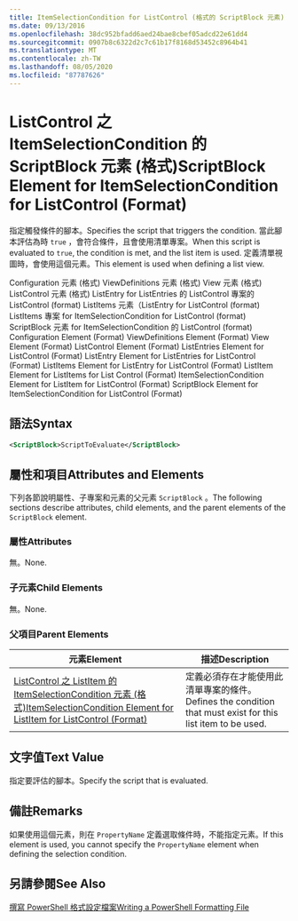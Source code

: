 ```yaml
---
title: ItemSelectionCondition for ListControl (格式的 ScriptBlock 元素) |Microsoft Docs
ms.date: 09/13/2016
ms.openlocfilehash: 38dc952bfadd6aed24bae8cbef05adcd22e61dd4
ms.sourcegitcommit: 0907b8c6322d2c7c61b17f8168d53452c8964b41
ms.translationtype: MT
ms.contentlocale: zh-TW
ms.lasthandoff: 08/05/2020
ms.locfileid: "87787626"
---
```

# <a name="scriptblock-element-for-itemselectioncondition-for-listcontrol-format"></a><span data-ttu-id="64938-102">ListControl 之 ItemSelectionCondition 的 ScriptBlock 元素 (格式)</span><span class="sxs-lookup"><span data-stu-id="64938-102">ScriptBlock Element for ItemSelectionCondition for ListControl (Format)</span></span>

<span data-ttu-id="64938-103">指定觸發條件的腳本。</span><span class="sxs-lookup"><span data-stu-id="64938-103">Specifies the script that triggers the condition.</span></span> <span data-ttu-id="64938-104">當此腳本評估為時 `true` ，會符合條件，且會使用清單專案。</span><span class="sxs-lookup"><span data-stu-id="64938-104">When this script is evaluated to `true`, the condition is met, and the list item is used.</span></span> <span data-ttu-id="64938-105">定義清單視圖時，會使用這個元素。</span><span class="sxs-lookup"><span data-stu-id="64938-105">This element is used when defining a list view.</span></span>

<span data-ttu-id="64938-106">Configuration 元素 (格式) ViewDefinitions 元素 (格式) View 元素 (格式) ListControl 元素 (格式) ListEntry for ListEntries 的 ListControl 專案的 ListControl (format) ListItems 元素（ListEntry for ListControl (format) ListItems 專案 for ItemSelectionCondition for ListControl (format) ScriptBlock 元素 for ItemSelectionCondition 的 ListControl (format) </span><span class="sxs-lookup"><span data-stu-id="64938-106">Configuration Element (Format) ViewDefinitions Element (Format) View Element (Format) ListControl Element (Format) ListEntries Element for ListControl (Format) ListEntry Element for ListEntries for ListControl (Format) ListItems Element for ListEntry for ListControl (Format) ListItem Element for ListItems for List Control (Format) ItemSelectionCondition Element for ListItem for ListControl (Format) ScriptBlock Element for ItemSelectionCondition for ListControl  (Format)</span></span>

## <a name="syntax"></a><span data-ttu-id="64938-107">語法</span><span class="sxs-lookup"><span data-stu-id="64938-107">Syntax</span></span>

```xml
<ScriptBlock>ScriptToEvaluate</ScriptBlock>
```

## <a name="attributes-and-elements"></a><span data-ttu-id="64938-108">屬性和項目</span><span class="sxs-lookup"><span data-stu-id="64938-108">Attributes and Elements</span></span>

<span data-ttu-id="64938-109">下列各節說明屬性、子專案和元素的父元素 `ScriptBlock` 。</span><span class="sxs-lookup"><span data-stu-id="64938-109">The following sections describe attributes, child elements, and the parent elements of the `ScriptBlock` element.</span></span>

### <a name="attributes"></a><span data-ttu-id="64938-110">屬性</span><span class="sxs-lookup"><span data-stu-id="64938-110">Attributes</span></span>

<span data-ttu-id="64938-111">無。</span><span class="sxs-lookup"><span data-stu-id="64938-111">None.</span></span>

### <a name="child-elements"></a><span data-ttu-id="64938-112">子元素</span><span class="sxs-lookup"><span data-stu-id="64938-112">Child Elements</span></span>

<span data-ttu-id="64938-113">無。</span><span class="sxs-lookup"><span data-stu-id="64938-113">None.</span></span>

### <a name="parent-elements"></a><span data-ttu-id="64938-114">父項目</span><span class="sxs-lookup"><span data-stu-id="64938-114">Parent Elements</span></span>

|<span data-ttu-id="64938-115">元素</span><span class="sxs-lookup"><span data-stu-id="64938-115">Element</span></span>|<span data-ttu-id="64938-116">描述</span><span class="sxs-lookup"><span data-stu-id="64938-116">Description</span></span>|
|-------------|-----------------|
|[<span data-ttu-id="64938-117">ListControl 之 ListItem 的 ItemSelectionCondition 元素 (格式)</span><span class="sxs-lookup"><span data-stu-id="64938-117">ItemSelectionCondition Element for ListItem for ListControl (Format)</span></span>](./itemselectioncondition-element-for-listitem-for-listcontrol-format.md)|<span data-ttu-id="64938-118">定義必須存在才能使用此清單專案的條件。</span><span class="sxs-lookup"><span data-stu-id="64938-118">Defines the condition that must exist for this list item to be used.</span></span>|

## <a name="text-value"></a><span data-ttu-id="64938-119">文字值</span><span class="sxs-lookup"><span data-stu-id="64938-119">Text Value</span></span>

<span data-ttu-id="64938-120">指定要評估的腳本。</span><span class="sxs-lookup"><span data-stu-id="64938-120">Specify the script that is evaluated.</span></span>

## <a name="remarks"></a><span data-ttu-id="64938-121">備註</span><span class="sxs-lookup"><span data-stu-id="64938-121">Remarks</span></span>

<span data-ttu-id="64938-122">如果使用這個元素，則在 `PropertyName` 定義選取條件時，不能指定元素。</span><span class="sxs-lookup"><span data-stu-id="64938-122">If this element is used, you cannot specify the `PropertyName` element when defining the selection condition.</span></span>

## <a name="see-also"></a><span data-ttu-id="64938-123">另請參閱</span><span class="sxs-lookup"><span data-stu-id="64938-123">See Also</span></span>

[<span data-ttu-id="64938-124">撰寫 PowerShell 格式設定檔案</span><span class="sxs-lookup"><span data-stu-id="64938-124">Writing a PowerShell Formatting File</span></span>](./writing-a-powershell-formatting-file.md)
